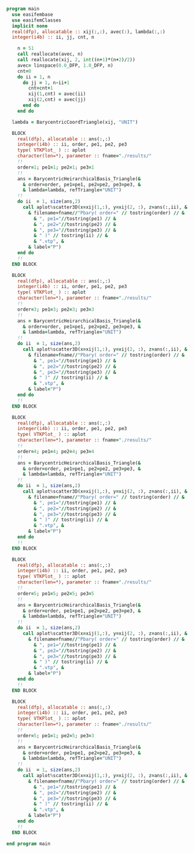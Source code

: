 ```fortran
program main
  use easifembase
  use easifemClasses
  implicit none
  real(dfp), allocatable :: xij(:,:), avec(:), lambda(:,:)
  integer(i4b) :: ii, jj, cnt, n
```

```fortran title="generate points"
    n = 51
    call reallocate(avec, n)
    call reallocate(xij, 2, int((n+1)*(n+2)/2))
    avec= linspace(0.0_DFP, 1.0_DFP, n)
    cnt=0
    do ii = 1, n
      do jj = 1, n-ii+1
        cnt=cnt+1
        xij(1,cnt) = avec(ii)
        xij(2,cnt) = avec(jj)
      end do
    end do

  lambda = BarycentricCoordTriangle(xij, "UNIT")
```

```fortran title="order=1; pe1=1; pe2=1; pe3=1"
  BLOCK
    real(dfp), allocatable :: ans(:,:)
    integer(i4b) :: ii, order, pe1, pe2, pe3
    type( VTKPlot_ ) :: aplot
    character(len=*), parameter :: fname="./results/"
    !!
    order=1; pe1=1; pe2=1; pe3=1
    !!
    ans = BarycentricHeirarchicalBasis_Triangle(&
      & order=order, pe1=pe1, pe2=pe2, pe3=pe3, &
      & lambda=lambda, refTriangle="UNIT")
    !!
    do ii  = 1, size(ans,2)
      call aplot%scatter3D(x=xij(1,:), y=xij(2, :), z=ans(:,ii), &
        & filename=fname//"Pbary( order=" // tostring(order) // &
          & ", pe1="//tostring(pe1) // &
          & ", pe2="//tostring(pe2) // &
          & ", pe3="//tostring(pe3) // &
          & " )" // tostring(ii) // &
          & ".vtp", &
        & label="P")
    end do
    !!
  END BLOCK
```

<!-- | | | | -->
<!-- |:---:| :---: | :---: | -->
<!-- | ![](./Pbary-111/Pbary-111-1.png) | ![](./Pbary-111/Pbary-111-2.png) | ![](./Pbary-111/Pbary-111-3.png) | -->
<!---->

```fortran title="order=3; pe1=3; pe2=3; pe3=3"
  BLOCK
    real(dfp), allocatable :: ans(:,:)
    integer(i4b) :: ii, order, pe1, pe2, pe3
    type( VTKPlot_ ) :: aplot
    character(len=*), parameter :: fname="./results/"
    !!
    order=3; pe1=3; pe2=3; pe3=3
    !!
    ans = BarycentricHeirarchicalBasis_Triangle(&
      & order=order, pe1=pe1, pe2=pe2, pe3=pe3, &
      & lambda=lambda, refTriangle="UNIT")
    !!
    do ii  = 1, size(ans,2)
      call aplot%scatter3D(x=xij(1,:), y=xij(2, :), z=ans(:,ii), &
        & filename=fname//"Pbary( order=" // tostring(order) // &
          & ", pe1="//tostring(pe1) // &
          & ", pe2="//tostring(pe2) // &
          & ", pe3="//tostring(pe3) // &
          & " )" // tostring(ii) // &
          & ".vtp", &
        & label="P")
    end do
    !!
  END BLOCK
```

<!-- | | | | -->
<!-- |:---:| :---: | :---: | -->
<!-- | ![](./Pbary-333/Pbary-333-1.png) | ![](./Pbary-333/Pbary-333-2.png) | ![](./Pbary-333/Pbary-333-3.png) | -->
<!-- | ![](./Pbary-333/Pbary-333-4.png) | ![](./Pbary-333/Pbary-333-5.png) |  | -->
<!-- | ![](./Pbary-333/Pbary-333-6.png) | ![](./Pbary-333/Pbary-333-7.png) |  | -->
<!-- | ![](./Pbary-333/Pbary-333-8.png) | ![](./Pbary-333/Pbary-333-9.png) |  | -->
<!-- | ![](./Pbary-333/Pbary-333-10.png) |  |  | -->

```fortran title="order=4; pe1=4; pe2=4; pe3=4"
  BLOCK
    real(dfp), allocatable :: ans(:,:)
    integer(i4b) :: ii, order, pe1, pe2, pe3
    type( VTKPlot_ ) :: aplot
    character(len=*), parameter :: fname="./results/"
    !!
    order=4; pe1=4; pe2=4; pe3=4
    !!
    ans = BarycentricHeirarchicalBasis_Triangle(&
      & order=order, pe1=pe1, pe2=pe2, pe3=pe3, &
      & lambda=lambda, refTriangle="UNIT")
    !!
    do ii  = 1, size(ans,2)
      call aplot%scatter3D(x=xij(1,:), y=xij(2, :), z=ans(:,ii), &
        & filename=fname//"Pbary( order=" // tostring(order) // &
          & ", pe1="//tostring(pe1) // &
          & ", pe2="//tostring(pe2) // &
          & ", pe3="//tostring(pe3) // &
          & " )" // tostring(ii) // &
          & ".vtp", &
        & label="P")
    end do
    !!
  END BLOCK
```

<!-- | | | | -->
<!-- |:---:| :---: | :---: | -->
<!-- | ![](./Pbary-444/Pbary-444-1.png) | ![](./Pbary-444/Pbary-444-2.png) | ![](./Pbary-444/Pbary-444-3.png) | -->
<!-- | ![](./Pbary-444/Pbary-444-4.png) | ![](./Pbary-444/Pbary-444-5.png) | ![](./Pbary-444/Pbary-444-6.png) | -->
<!-- | ![](./Pbary-444/Pbary-444-7.png) | ![](./Pbary-444/Pbary-444-8.png) | ![](./Pbary-444/Pbary-444-9.png) | -->
<!-- | ![](./Pbary-444/Pbary-444-10.png) | ![](./Pbary-444/Pbary-444-11.png) | ![](./Pbary-444/Pbary-444-12.png) | -->
<!-- | ![](./Pbary-444/Pbary-444-13.png) | ![](./Pbary-444/Pbary-444-14.png) | ![](./Pbary-444/Pbary-444-15.png) | -->

```fortran title="order=5; pe1=5; pe2=5; pe3=5"
  BLOCK
    real(dfp), allocatable :: ans(:,:)
    integer(i4b) :: ii, order, pe1, pe2, pe3
    type( VTKPlot_ ) :: aplot
    character(len=*), parameter :: fname="./results/"
    !!
    order=5; pe1=5; pe2=5; pe3=5
    !!
    ans = BarycentricHeirarchicalBasis_Triangle(&
      & order=order, pe1=pe1, pe2=pe2, pe3=pe3, &
      & lambda=lambda, refTriangle="UNIT")
    !!
    do ii  = 1, size(ans,2)
      call aplot%scatter3D(x=xij(1,:), y=xij(2, :), z=ans(:,ii), &
        & filename=fname//"Pbary( order=" // tostring(order) // &
          & ", pe1="//tostring(pe1) // &
          & ", pe2="//tostring(pe2) // &
          & ", pe3="//tostring(pe3) // &
          & " )" // tostring(ii) // &
          & ".vtp", &
        & label="P")
    end do
    !!
  END BLOCK
```

```fortran title="order=5; pe1=1; pe2=5; pe3=3"
  BLOCK
    real(dfp), allocatable :: ans(:,:)
    integer(i4b) :: ii, order, pe1, pe2, pe3
    type( VTKPlot_ ) :: aplot
    character(len=*), parameter :: fname="./results/"
    !!
    order=5; pe1=1; pe2=5; pe3=3
    !!
    ans = BarycentricHeirarchicalBasis_Triangle(&
      & order=order, pe1=pe1, pe2=pe2, pe3=pe3, &
      & lambda=lambda, refTriangle="UNIT")
    !!
    do ii  = 1, size(ans,2)
      call aplot%scatter3D(x=xij(1,:), y=xij(2, :), z=ans(:,ii), &
        & filename=fname//"Pbary( order=" // tostring(order) // &
          & ", pe1="//tostring(pe1) // &
          & ", pe2="//tostring(pe2) // &
          & ", pe3="//tostring(pe3) // &
          & " )" // tostring(ii) // &
          & ".vtp", &
        & label="P")
    end do
    !!
  END BLOCK
```

```fortran
end program main
```
